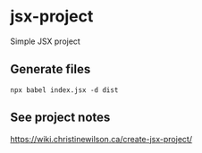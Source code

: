 # jsx-project
Simple JSX project

## Generate files
```npx babel index.jsx -d dist```

## See project notes
https://wiki.christinewilson.ca/create-jsx-project/